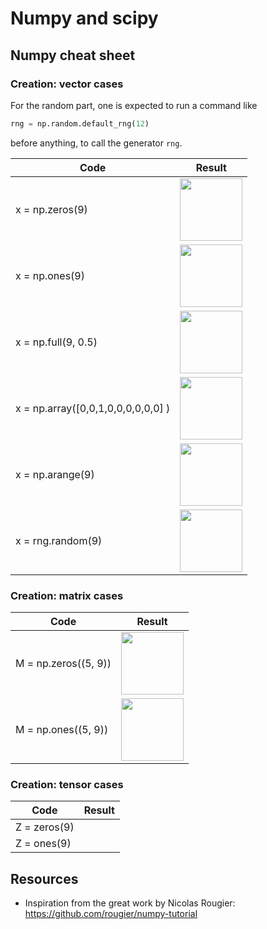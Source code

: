 # Numpy and scipy


## Numpy cheat sheet


### Creation: vector cases

For the random part, one is expected to run a command like
```Python
rng = np.random.default_rng(12)
```
before anything, to call the generator `rng`.


| Code                 | Result        |
|----------------------|-----------|
| x = np.zeros(9)         | <image src = "./CheatSheet/figures/create-zeros-1.png" width="100px"></image>        |
| x = np.ones(9)          | <image src = "./CheatSheet/figures/create-ones-1.png" width="100px"></image>         |
| x = np.full(9, 0.5)          | <image src = "./CheatSheet/figures/create-full-1.png" width="100px"></image>         |
| x = np.array([0,0,1,0,0,0,0,0,0] ) |  <image src = "./CheatSheet/figures/create-list-1.png" width="100px"></image>|
| x = np.arange(9)        | <image src = "./CheatSheet/figures/create-arange-1.png" width="100px"></image>           |
| x = rng.random(9)        | <image src = "./CheatSheet/figures/create-uniform-1.png" width="100px"></image>           |


### Creation: matrix cases


| Code                 | Result        |
|----------------------|-----------|
| M = np.zeros((5, 9))    |   <image src = "./CheatSheet/figures/create-zeros-2.png" width="100px"></image>       |
| M = np.ones((5, 9))          |  <image src = "./CheatSheet/figures/create-ones-2.png" width="100px"></image>       |


### Creation: tensor cases

| Code                 | Result        |
|----------------------|-----------|
| Z = zeros(9)         |         |
| Z = ones(9)          |         |



## Resources
- Inspiration from the great work by Nicolas Rougier: https://github.com/rougier/numpy-tutorial



